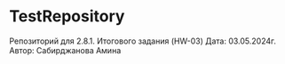 # TestRepository
Репозиторий для 2.8.1. Итогового задания (HW-03)
Дата: 03.05.2024г.
Автор: Сабирджанова Амина